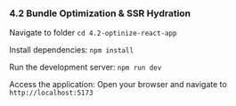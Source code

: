 ### 4.2 Bundle Optimization &amp; SSR Hydration

Navigate to folder
`cd 4.2-optinize-react-app`

Install dependencies:
`npm install`

Run the development server:
`npm run dev`

Access the application:
Open your browser and navigate to `http://localhost:5173`
